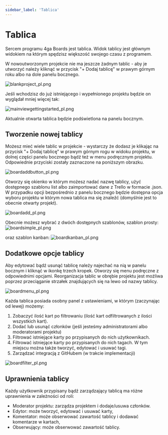 ```yaml
---
sidebar_label: 'Tablica'
---
```


# Tablica
Sercem programu 4ga Boards jest tablica. Widok tablicy jest głównym widokiem na którym spędzisz większość swojego czasu z programem.

W nowoutworzonym projekcie nie ma jeszcze żadnym tablic - aby je utworzyć należy kliknąć w przycisk "+ Dodaj tablicę" w prawym górnym roku albo na dole panelu bocznego.

![blankproject_pl.png](@site/pictures/blankproject_pl.png)

Jeśli wchodzisz do już istniejącego i wypełnionego projektu będzie on wyglądał mniej więcej tak:

![mainviewgettingstarted_pl.png](@site/pictures/mainviewgettingstarted_pl.png)

Aktualnie otwarta tablica będzie podświetlona na panelu bocznym.

## Tworzenie nowej tablicy


Możesz mieć wiele tablic w projekcie - wystarczy że dodasz je klikając na przycisk "+ Dodaj tablicę" w prawym górnym rogu w widoku projektu, w dolnej części panelu bocznego bądź też w menu podręcznym projektu. Odpowiednie przyciski zostały zaznaczone na poniższym obrazku. 

![boardaddbutton_pl.png](@site/pictures/boardaddbutton_pl.png)

Otworzy się okienko w którym możesz nadać nazwę tablicy, użyć dostępnego szablonu list albo zaimportować dane z Trello w formacie .json. W przypadku opcji bezpośrednio z panelu bocznego będzie dostępna opcja wyboru projektu w którym nowa tablica ma się znaleźć (domyślnie jest to obecnie otwarty projekt).

![boardadd_pl.png](@site/pictures/boardadd_pl.png)

Obecnie możesz wybrać z dwóch dostępnych szablonów, szablon prosty: 
![boardsimple_pl.png](@site/pictures/boardsimple_pl.png)

oraz szablon kanban:
![boardkanban_pl.png](@site/pictures/boardkanban_pl.png)


## Dodatkowe opcje tablicy

Aby edytować bądź usunąć tablicę należy najechać na nią w panelu bocznym i kliknąć w ikonkę trzech kropek. Otworzy się menu podręczne z odpowiednimi opcjami. Reorganizacja tablic w obrębie projektu jest możliwa poprzez przeciąganie strzałek znajdujących się na lewo od nazwy tablicy.

![boardmenu_pl.png](@site/pictures/boardmenu_pl.png)


Każda tablica posiada osobny panel z ustawieniami, w którym (zaczynając od lewej) możemy:
1. Zobaczyć ilość kart po filtrowaniu (ilość kart odfiltrowanych z ilości wszystkich kart).
2. Dodać lub usunąć członków (jeśli jesteśmy administratorami albo moderatorami projektu)
3. Filtrować istniejące karty po przypisanych do nich użytkownikach.
4. Filtrować istniejące karty po przypisanych do nich tagach. W tym miejscu można także tworzyć, edytować i usuwać tagi.
5. Zarządzać integracją z GitHubem (w trakcie implementacji)

![boardfilter_pl.png](@site/pictures/boardfilter_pl.png)

## Uprawnienia tablicy
Każdy użytkownik przypisany bądź zarządzający tablicą ma różne uprawnienia w zależności od roli:
- Moderator projektu: zarządza projektem i dodaje/usuwa członków.
- Edytor:  może tworzyć, edytować i usuwać karty,
- Komentator:  może obserwować zawartość tablicy i dodawać komentarze w kartach,
- Obserwujący: może obserwować zawartość tablicy.
